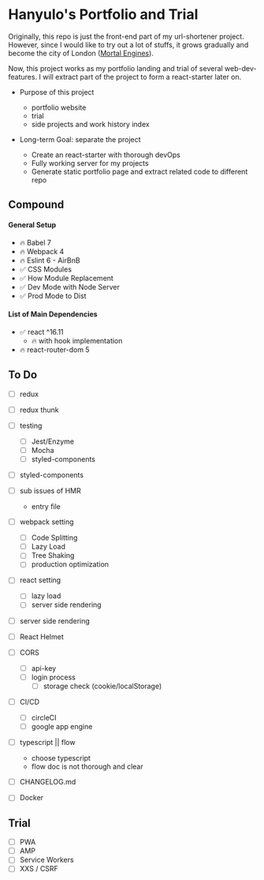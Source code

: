 # Hanyulo's Portfolio and Trial

Originally, this repo is just the front-end part of my url-shortener project. However, since I would like to try out a lot of stuffs, it grows gradually and become the city of London ([Mortal Engines](https://en.wikipedia.org/wiki/Mortal_Engines_(film)#Plot)).

Now, this project works as my portfolio landing and trial of several web-dev-features. I will extract part of the project to form a react-starter later on.

* Purpose of this project
    * portfolio website
    * trial
    * side projects and work history index

* Long-term Goal: separate the project
    * Create an react-starter with thorough devOps
    * Fully working server for my projects
    * Generate static portfolio page and extract related code to different repo



## Compound

#### General Setup
* :fire: Babel 7
* :fire: Webpack 4
* :fire: Eslint 6 - AirBnB  
* :white_check_mark: CSS Modules
* :white_check_mark: How Module Replacement
* :white_check_mark: Dev Mode with Node Server
* :white_check_mark: Prod Mode to Dist

#### List of Main Dependencies
* :white_check_mark: react ^16.11
    * :fire: with hook implementation
* :fire: react-router-dom 5

## To Do
* [ ] redux
* [ ] redux thunk
* [ ] testing
    * [ ] Jest/Enzyme
    * [ ] Mocha
    * [ ] styled-components
* [ ] styled-components
* [ ] sub issues of HMR
    * entry file
* [ ] webpack setting
    * [ ] Code Splitting
    * [ ] Lazy Load
    * [ ] Tree Shaking
    * [ ] production optimization
* [ ] react setting
    * [ ] lazy load
    * [ ] server side rendering
* [ ] server side rendering
* [ ] React Helmet
* [ ] CORS
    * [ ] api-key
    * [ ] login process
        * [ ] storage check (cookie/localStorage)
* [ ] CI/CD
    * [ ] circleCI
    * [ ] google app engine
* [ ] typescript || flow
    * choose typescript
    * flow doc is not thorough and clear
* [ ] CHANGELOG.md
* [ ] Docker


## Trial
* [ ] PWA
* [ ] AMP
* [ ] Service Workers
* [ ] XXS / CSRF
